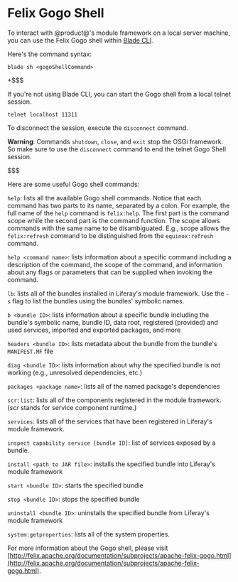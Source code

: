 # Felix Gogo Shell [](id=using-the-felix-gogo-shell)

To interact with @product@'s module framework on a local server machine, you can
use the Felix Gogo shell within [Blade CLI](/develop/tutorials/-/knowledge_base/7-0/blade-cli).

Here's the command syntax:

    blade sh <gogoShellCommand>

+$$$

If you're not using Blade CLI, you can start the Gogo shell from a local telnet
session. 

    telnet localhost 11311

To disconnect the session, execute the `disconnect` command. 

**Warning**: Commands  `shutdown`, `close`, and `exit` stop the OSGi framework.
So make sure to use the `disconnect` command to end the telnet Gogo Shell
session. 

$$$

Here are some useful Gogo shell commands:

`help`: lists all the available Gogo shell commands. Notice that each command
has two parts to its name, separated by a colon. For example, the full name of
the `help` command is `felix:help`. The first part is the command scope while
the second part is the command function. The scope allows commands with the same
name to be disambiguated. E.g., scope allows the `felix:refresh` command to be
distinguished from the `equinox:refresh` command.

`help <command name>`: lists information about a specific command including a
description of the command, the scope of the command, and information about any
flags or parameters that can be supplied when invoking the command.

`lb`: lists all of the bundles installed in Liferay's module framework. Use
the `-s` flag to list the bundles using the bundles' symbolic names.

`b <bundle ID>`: lists information about a specific bundle including the
bundle's symbolic name, bundle ID, data root, registered (provided) and used
services, imported and exported packages, and more

`headers <bundle ID>`: lists metadata about the bundle from the bundle's
`MANIFEST.MF` file

`diag <bundle ID>`: lists information about why the specified bundle is not
working (e.g., unresolved dependencies, etc.)

`packages <package name>`: lists all of the named package's dependencies 

`scr:list`: lists all of the components registered in the module framework.
(*scr* stands for service component runtime.)

`services`: lists all of the services that have been registered in Liferay's
module framework.

`inspect capability service [bundle ID]`: list of services exposed by a bundle.

`install <path to JAR file>`: installs the specified bundle into Liferay's
module framework

`start <bundle ID>`: starts the specified bundle

`stop <bundle ID>`: stops the specified bundle

`uninstall <bundle ID>`: uninstalls the specified bundle from Liferay's module
framework

`system:getproperties`: lists all of the system properties.




For more information about the Gogo shell, please visit [http://felix.apache.org/documentation/subprojects/apache-felix-gogo.html](http://felix.apache.org/documentation/subprojects/apache-felix-gogo.html).

